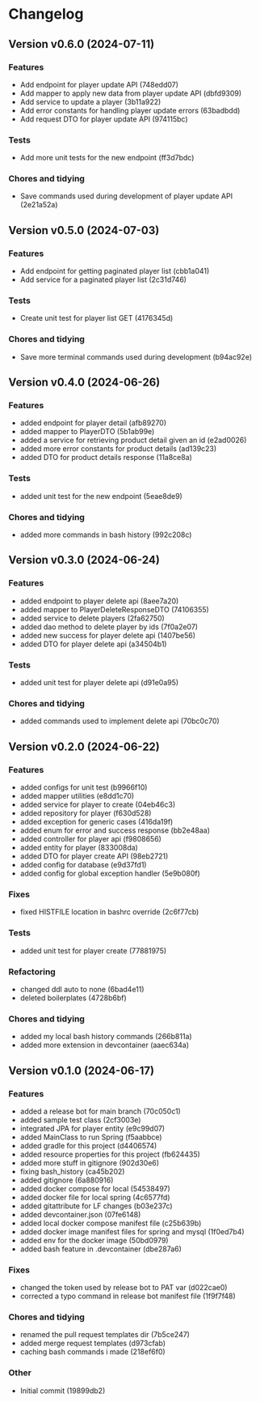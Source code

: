 # Changelog

## Version v0.6.0 (2024-07-11)

### Features

- Add endpoint for player update API (748edd07)
- Add mapper to apply new data from player update API (dbfd9309)
- Add service to update a player (3b11a922)
- Add error constants for handling player update errors (63badbdd)
- Add request DTO for player update API (974115bc)

### Tests

- Add more unit tests for the new endpoint (ff3d7bdc)

### Chores and tidying

- Save commands used during development of player update API (2e21a52a)

## Version v0.5.0 (2024-07-03)

### Features

- Add endpoint for getting paginated player list (cbb1a041)
- Add service for a paginated player list (2c31d746)

### Tests

- Create unit test for player list GET (4176345d)

### Chores and tidying

- Save more terminal commands used during development (b94ac92e)

## Version v0.4.0 (2024-06-26)

### Features

- added endpoint for player detail (afb89270)
- added mapper to PlayerDTO (5b1ab99e)
- added a service for retrieving product detail given an id (e2ad0026)
- added more error constants for product details (ad139c23)
- added DTO for product details response (11a8ce8a)

### Tests

- added unit test for the new endpoint (5eae8de9)

### Chores and tidying

- added more commands in bash history (992c208c)

## Version v0.3.0 (2024-06-24)

### Features

- added endpoint to player delete api (8aee7a20)
- added mapper to PlayerDeleteResponseDTO (74106355)
- added service to delete players (2fa62750)
- added dao method to delete player by ids (7f0a2e07)
- added new success for player delete api (1407be56)
- added DTO for player delete api (a34504b1)

### Tests

- added unit test for player delete api (d91e0a95)

### Chores and tidying

- added commands used to implement delete api (70bc0c70)

## Version v0.2.0 (2024-06-22)

### Features

- added configs for unit test (b9966f10)
- added mapper utilities (e8dd1c70)
- added service for player to create (04eb46c3)
- added repository for player (f630d528)
- added exception for generic cases (416da19f)
- added enum for error and success response (bb2e48aa)
- added controller for player api (f9808656)
- added entity for player (833008da)
- added DTO for player create API (98eb2721)
- added config for database (e9d37fd1)
- added config for global exception handler (5e9b080f)

### Fixes

- fixed HISTFILE location in bashrc override (2c6f77cb)

### Tests

- added unit test for player create (77881975)

### Refactoring

- changed ddl auto to none (6bad4e11)
- deleted boilerplates (4728b6bf)

### Chores and tidying

- added my local bash history commands (266b811a)
- added more extension in devcontainer (aaec634a)

## Version v0.1.0 (2024-06-17)

### Features

- added a release bot for main branch (70c050c1)
- added sample test class (2cf3003e)
- integrated JPA for player entity (e9c99d07)
- added MainClass to run Spring (f5aabbce)
- added gradle for this project (d4406574)
- added resource properties for this project (fb624435)
- added more stuff in gitignore (902d30e6)
- fixing bash_history (ca45b202)
- added gitignore (6a880916)
- added docker compose for local (54538497)
- added docker file for local spring (4c6577fd)
- added gitattribute for LF changes (b03e237c)
- added devcontainer.json (07fe6148)
- added local docker compose manifest file (c25b639b)
- added docker image manifest files for spring and mysql (1f0ed7b4)
- added env for the docker image (50bd0979)
- added bash feature in .devcontainer (dbe287a6)

### Fixes

- changed the token used by release bot to PAT var (d022cae0)
- corrected a typo command in release bot manifest file (1f9f7f48)

### Chores and tidying

- renamed the pull request templates dir (7b5ce247)
- added merge request templates (d973cfab)
- caching bash commands i made (218ef6f0)

### Other

- Initial commit (19899db2)

